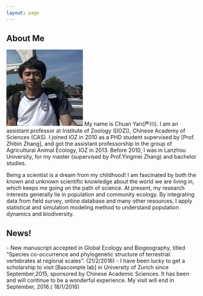 ```yaml
---
layout: page
---
```


<h2> About Me </h2>

<img src="/images/yan1.jpg" class="floatpic" width="200" height="200">
My name is Chuan Yan(严川).  I am an assistant professor at Institute of Zoology ([IOZ]), Chinese Academy of Sciences (CAS).
I joined IOZ in 2010 as a PHD student supervised by [Prof. Zhibin Zhang], and got the assistant professorship in the group of Agricultural Animal Ecology, IOZ in 2013.
Before 2010, I was in Lanzhou University, for my master (supervised by Prof.Yingmei Zhang) and bachelor studies.

Being a scientist is a dream from my childhood! I am fascinated by both the known and unknown scientific knowledge about the world we are living in, which keeps me going on the path of science. 
At present, my research interests generally lie in population and community ecology. By integrating data from field survey, online database and many other resources, I apply statistical and simulation modeling method to understand
population dynamics and biodiversity. 


[IOZ]: http://www.ioz.ac.cn
[Prof. Zhibin Zhang]:http://sourcedb.ioz.cas.cn/yw/people/200907/t20090716_2088458.html
[Bascompte lab]:http://www.bascompte.net

<h2>News!</h2>
  - New manuscript accepted in Global Ecology and Biogeography, titled "Species co-occurrence and phylogenetic structure of terrestrial vertebrates at regional scales". (21/2/2016)
  - I have been lucky to get a scholarship to visit [Bascompte lab] in University of Zurich since September,2015, sponsored by Chinese Academic Sciences. It has been and will continue to be a wonderful experience. My visit will end in September, 2016.( 18/1/2016)


